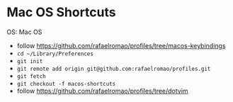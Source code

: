 # Mac OS Shortcuts

OS: Mac OS

- follow https://github.com/rafaelromao/profiles/tree/macos-keybindings
- `cd ~/Library/Preferences`
- `git init`
- `git remote add origin git@github.com:rafaelromao/profiles.git`
- `git fetch`
- `git checkout -f macos-shortcuts`
- follow https://github.com/rafaelromao/profiles/tree/dotvim
